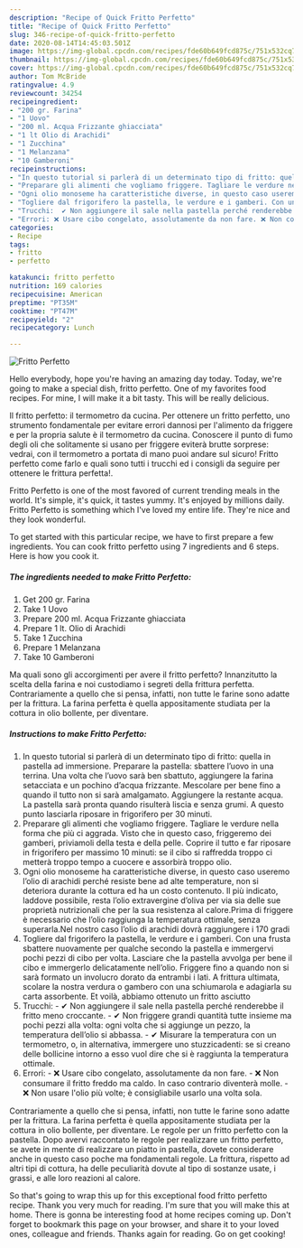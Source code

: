 ```yaml
---
description: "Recipe of Quick Fritto Perfetto"
title: "Recipe of Quick Fritto Perfetto"
slug: 346-recipe-of-quick-fritto-perfetto
date: 2020-08-14T14:45:03.501Z
image: https://img-global.cpcdn.com/recipes/fde60b649fcd875c/751x532cq70/fritto-perfetto-recipe-main-photo.jpg
thumbnail: https://img-global.cpcdn.com/recipes/fde60b649fcd875c/751x532cq70/fritto-perfetto-recipe-main-photo.jpg
cover: https://img-global.cpcdn.com/recipes/fde60b649fcd875c/751x532cq70/fritto-perfetto-recipe-main-photo.jpg
author: Tom McBride
ratingvalue: 4.9
reviewcount: 34254
recipeingredient:
- "200 gr. Farina"
- "1 Uovo"
- "200 ml. Acqua Frizzante ghiacciata"
- "1 lt Olio di Arachidi"
- "1 Zucchina"
- "1 Melanzana"
- "10 Gamberoni"
recipeinstructions:
- "In questo tutorial si parlerà di un determinato tipo di fritto: quella in pastella ad immersione. Preparare la pastella: sbattere l’uovo in una terrina. Una volta che l’uovo sarà ben sbattuto, aggiungere la farina setacciata e un pochino d’acqua frizzante. Mescolare per bene fino a quando il tutto non si sarà amalgamato. Aggiungere la restante acqua. La pastella sarà pronta quando risulterà liscia e senza grumi. A questo punto lasciarla riposare in frigorifero per 30 minuti."
- "Preparare gli alimenti che vogliamo friggere. Tagliare le verdure nella forma che più ci aggrada. Visto che in questo caso, friggeremo dei gamberi, priviamoli della testa e della pelle. Coprire il tutto e far riposare in frigorifero per massimo 10 minuti: se il cibo si raffredda troppo ci metterà troppo tempo a cuocere e assorbirà troppo olio."
- "Ogni olio monoseme ha caratteristiche diverse, in questo caso useremo l’olio di arachidi perché resiste bene ad alte temperature, non si deteriora durante la cottura ed ha un costo contenuto. Il più indicato, laddove possibile, resta l’olio extravergine d’oliva per via sia delle sue proprietà nutrizionali che per la sua resistenza al calore.Prima di friggere è necessario che l’olio raggiunga la temperatura ottimale, senza superarla.Nel nostro caso l’olio di arachidi dovrà raggiungere i 170 gradi"
- "Togliere dal frigorifero la pastella, le verdure e i gamberi. Con una frusta sbattere nuovamente per qualche secondo la pastella e immergervi pochi pezzi di cibo per volta. Lasciare che la pastella avvolga per bene il cibo e immergerlo delicatamente nell’olio. Friggere fino a quando non si sarà formato un involucro dorato da entrambi i lati. A frittura ultimata, scolare la nostra verdura o gambero con una schiumarola e adagiarla su carta assorbente. Et voilà, abbiamo ottenuto un fritto asciutto"
- "Trucchi:  ✔ Non aggiungere il sale nella pastella perché renderebbe il fritto meno croccante. ✔ Non friggere grandi quantità tutte insieme ma pochi pezzi alla volta: ogni volta che si aggiunge un pezzo, la temperatura dell’olio si abbassa.  ✔ Misurare la temperatura con un termometro, o, in alternativa, immergere uno stuzzicadenti: se si creano delle bollicine intorno a esso vuol dire che si è raggiunta la temperatura ottimale."
- "Errori: ❌ Usare cibo congelato, assolutamente da non fare. ❌ Non consumare il fritto freddo ma caldo. In caso contrario diventerà molle. ❌ Non usare l&#39;olio più volte; è consigliabile usarlo una volta sola."
categories:
- Recipe
tags:
- fritto
- perfetto

katakunci: fritto perfetto 
nutrition: 169 calories
recipecuisine: American
preptime: "PT35M"
cooktime: "PT47M"
recipeyield: "2"
recipecategory: Lunch

---
```



![Fritto Perfetto](https://img-global.cpcdn.com/recipes/fde60b649fcd875c/751x532cq70/fritto-perfetto-recipe-main-photo.jpg)

Hello everybody, hope you're having an amazing day today. Today, we're going to make a special dish, fritto perfetto. One of my favorites food recipes. For mine, I will make it a bit tasty. This will be really delicious.

Il fritto perfetto: il termometro da cucina. Per ottenere un fritto perfetto, uno strumento fondamentale per evitare errori dannosi per l&#39;alimento da friggere e per la propria salute è il termometro da cucina. Conoscere il punto di fumo degli oli che solitamente si usano per friggere eviterà brutte sorprese: vedrai, con il termometro a portata di mano puoi andare sul sicuro! Fritto perfetto come farlo e quali sono tutti i trucchi ed i consigli da seguire per ottenere le frittura perfetta!.

Fritto Perfetto is one of the most favored of current trending meals in the world. It's simple, it's quick, it tastes yummy. It's enjoyed by millions daily. Fritto Perfetto is something which I've loved my entire life. They're nice and they look wonderful.


To get started with this particular recipe, we have to first prepare a few ingredients. You can cook fritto perfetto using 7 ingredients and 6 steps. Here is how you cook it.

<!--inarticleads1-->

##### The ingredients needed to make Fritto Perfetto:

1. Get 200 gr. Farina
1. Take 1 Uovo
1. Prepare 200 ml. Acqua Frizzante ghiacciata
1. Prepare 1 lt. Olio di Arachidi
1. Take 1 Zucchina
1. Prepare 1 Melanzana
1. Take 10 Gamberoni


Ma quali sono gli accorgimenti per avere il fritto perfetto? Innanzitutto la scelta della farina e noi custodiamo i segreti della frittura perfetta. Contrariamente a quello che si pensa, infatti, non tutte le farine sono adatte per la frittura. La farina perfetta è quella appositamente studiata per la cottura in olio bollente, per diventare. 

<!--inarticleads2-->

##### Instructions to make Fritto Perfetto:

1. In questo tutorial si parlerà di un determinato tipo di fritto: quella in pastella ad immersione. Preparare la pastella: sbattere l’uovo in una terrina. Una volta che l’uovo sarà ben sbattuto, aggiungere la farina setacciata e un pochino d’acqua frizzante. Mescolare per bene fino a quando il tutto non si sarà amalgamato. Aggiungere la restante acqua. La pastella sarà pronta quando risulterà liscia e senza grumi. A questo punto lasciarla riposare in frigorifero per 30 minuti.
1. Preparare gli alimenti che vogliamo friggere. Tagliare le verdure nella forma che più ci aggrada. Visto che in questo caso, friggeremo dei gamberi, priviamoli della testa e della pelle. Coprire il tutto e far riposare in frigorifero per massimo 10 minuti: se il cibo si raffredda troppo ci metterà troppo tempo a cuocere e assorbirà troppo olio.
1. Ogni olio monoseme ha caratteristiche diverse, in questo caso useremo l’olio di arachidi perché resiste bene ad alte temperature, non si deteriora durante la cottura ed ha un costo contenuto. Il più indicato, laddove possibile, resta l’olio extravergine d’oliva per via sia delle sue proprietà nutrizionali che per la sua resistenza al calore.Prima di friggere è necessario che l’olio raggiunga la temperatura ottimale, senza superarla.Nel nostro caso l’olio di arachidi dovrà raggiungere i 170 gradi
1. Togliere dal frigorifero la pastella, le verdure e i gamberi. Con una frusta sbattere nuovamente per qualche secondo la pastella e immergervi pochi pezzi di cibo per volta. Lasciare che la pastella avvolga per bene il cibo e immergerlo delicatamente nell’olio. Friggere fino a quando non si sarà formato un involucro dorato da entrambi i lati. A frittura ultimata, scolare la nostra verdura o gambero con una schiumarola e adagiarla su carta assorbente. Et voilà, abbiamo ottenuto un fritto asciutto
1. Trucchi:  - ✔ Non aggiungere il sale nella pastella perché renderebbe il fritto meno croccante. - ✔ Non friggere grandi quantità tutte insieme ma pochi pezzi alla volta: ogni volta che si aggiunge un pezzo, la temperatura dell’olio si abbassa.  - ✔ Misurare la temperatura con un termometro, o, in alternativa, immergere uno stuzzicadenti: se si creano delle bollicine intorno a esso vuol dire che si è raggiunta la temperatura ottimale.
1. Errori: - ❌ Usare cibo congelato, assolutamente da non fare. - ❌ Non consumare il fritto freddo ma caldo. In caso contrario diventerà molle. - ❌ Non usare l&#39;olio più volte; è consigliabile usarlo una volta sola.


Contrariamente a quello che si pensa, infatti, non tutte le farine sono adatte per la frittura. La farina perfetta è quella appositamente studiata per la cottura in olio bollente, per diventare. Le regole per un fritto perfetto con la pastella. Dopo avervi raccontato le regole per realizzare un fritto perfetto, se avete in mente di realizzare un piatto in pastella, dovete considerare anche in questo caso poche ma fondamentali regole. La frittura, rispetto ad altri tipi di cottura, ha delle peculiarità dovute al tipo di sostanze usate, i grassi, e alle loro reazioni al calore. 

So that's going to wrap this up for this exceptional food fritto perfetto recipe. Thank you very much for reading. I'm sure that you will make this at home. There is gonna be interesting food at home recipes coming up. Don't forget to bookmark this page on your browser, and share it to your loved ones, colleague and friends. Thanks again for reading. Go on get cooking!
